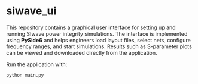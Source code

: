 # siwave_ui

This repository contains a graphical user interface for setting up and running SIwave power integrity simulations. The interface is implemented using **PySide6** and helps engineers load layout files, select nets, configure frequency ranges, and start simulations. Results such as S-parameter plots can be viewed and downloaded directly from the application.

Run the application with:

```bash
python main.py
```
